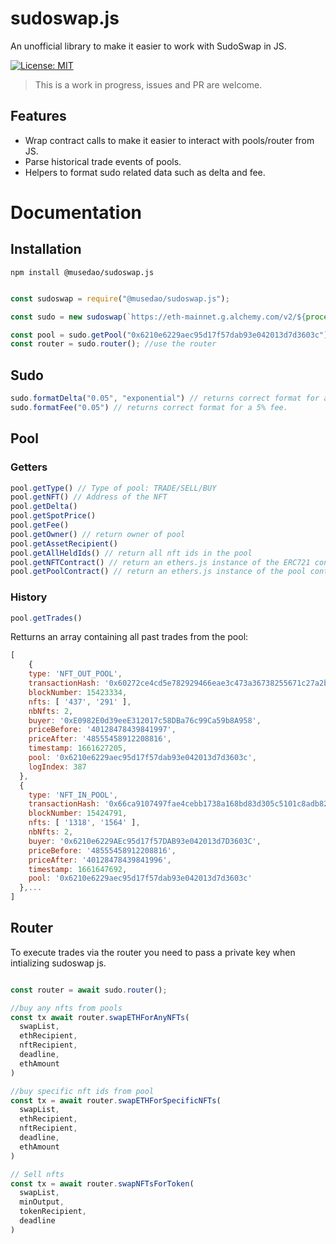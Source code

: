 # sudoswap.js
An unofficial library to make it easier to work with SudoSwap in JS.

[![License: MIT](https://img.shields.io/badge/License-MIT-yellow.svg)](https://opensource.org/licenses/MIT)


> This is a work in progress, issues and PR are welcome.

## Features

- Wrap contract calls to make it easier to interact with pools/router from JS.
- Parse historical trade events of pools.
- Helpers to format sudo related data such as delta and fee.


# Documentation

## Installation

`npm install @musedao/sudoswap.js`

```javascript

const sudoswap = require("@musedao/sudoswap.js");

const sudo = new sudoswap(`https://eth-mainnet.g.alchemy.com/v2/${process.env.ALCHEMY}`, process.env.PRIVATE_KEY); //RPC and optional private key if used for trades

const pool = sudo.getPool("0x6210e6229aec95d17f57dab93e042013d7d3603c"); //any sudo pool
const router = sudo.router(); //use the router

```

## Sudo

```javascript
sudo.formatDelta("0.05", "exponential") // returns correct format for a 5% exponential curve.
sudo.formatFee("0.05") // returns correct format for a 5% fee.

```

## Pool

### Getters

```javascript
pool.getType() // Type of pool: TRADE/SELL/BUY
pool.getNFT() // Address of the NFT
pool.getDelta()
pool.getSpotPrice()
pool.getFee()
pool.getOwner() // return owner of pool
pool.getAssetRecipient()
pool.getAllHeldIds() // return all nft ids in the pool
pool.getNFTContract() // return an ethers.js instance of the ERC721 contract
pool.getPoolContract() // return an ethers.js instance of the pool contract
```

### History

```javascript
pool.getTrades()
```

Retturns an array containing all past trades from the pool:

```javascript
[
    {
    type: 'NFT_OUT_POOL',
    transactionHash: '0x60272ce4cd5e782929466eae3c473a36738255671c27a2b83cf5d2fa2d00d4fb',
    blockNumber: 15423334,
    nfts: [ '437', '291' ],
    nbNfts: 2,
    buyer: '0xE0982E0d39eeE312017c58DBa76c99Ca59b8A958',
    priceBefore: '40128478439841997',
    priceAfter: '48555458912208816',
    timestamp: 1661627205,
    pool: '0x6210e6229aec95d17f57dab93e042013d7d3603c',
    logIndex: 387
  },
  {
    type: 'NFT_IN_POOL',
    transactionHash: '0x66ca9107497fae4cebb1738a168bd83d305c5101c8adb8294783615472aa2738',
    blockNumber: 15424791,
    nfts: [ '1318', '1564' ],
    nbNfts: 2,
    buyer: '0x6210e6229AEc95d17f57DAB93e042013d7D3603C',
    priceBefore: '48555458912208816',
    priceAfter: '40128478439841996',
    timestamp: 1661647692,
    pool: '0x6210e6229aec95d17f57dab93e042013d7d3603c'
  },...
]
```

## Router

To execute trades via the router you need to pass a private key when intializing sudoswap js.

```javascript

const router = await sudo.router();

//buy any nfts from pools
const tx await router.swapETHForAnyNFTs(
  swapList,
  ethRecipient,
  nftRecipient,
  deadline,
  ethAmount
) 

//buy specific nft ids from pool
const tx = await router.swapETHForSpecificNFTs(
  swapList,
  ethRecipient,
  nftRecipient,
  deadline,
  ethAmount
)

// Sell nfts
const tx = await router.swapNFTsForToken(
  swapList,
  minOutput,
  tokenRecipient,
  deadline
)

```




